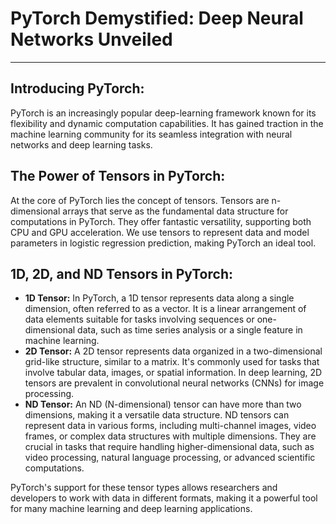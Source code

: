 # PyTorch Demystified: Deep Neural Networks Unveiled
---
## <b>Introducing PyTorch:</b><br>
PyTorch is an increasingly popular deep-learning framework known for its flexibility and dynamic computation capabilities. It has gained traction in the machine learning community for its seamless integration with neural networks and deep learning tasks.

## <b>The Power of Tensors in PyTorch:</b>
At the core of PyTorch lies the concept of tensors. Tensors are n-dimensional arrays that serve as the fundamental data structure for computations in PyTorch. They offer fantastic versatility, supporting both CPU and GPU acceleration. We use tensors to represent data and model parameters in logistic regression prediction, making PyTorch an ideal tool.

## <b>1D, 2D, and ND Tensors in PyTorch:</b>
- **1D Tensor:** In PyTorch, a 1D tensor represents data along a single dimension, often referred to as a vector. It is a linear arrangement of data elements suitable for tasks involving sequences or one-dimensional data, such as time series analysis or a single feature in machine learning.
- **2D Tensor:** A 2D tensor represents data organized in a two-dimensional grid-like structure, similar to a matrix. It's commonly used for tasks that involve tabular data, images, or spatial information. In deep learning, 2D tensors are prevalent in convolutional neural networks (CNNs) for image processing.
- **ND Tensor:** An ND (N-dimensional) tensor can have more than two dimensions, making it a versatile data structure. ND tensors can represent data in various forms, including multi-channel images, video frames, or complex data structures with multiple dimensions. They are crucial in tasks that require handling higher-dimensional data, such as video processing, natural language processing, or advanced scientific computations.

PyTorch's support for these tensor types allows researchers and developers to work with data in different formats, making it a powerful tool for many machine learning and deep learning applications.
